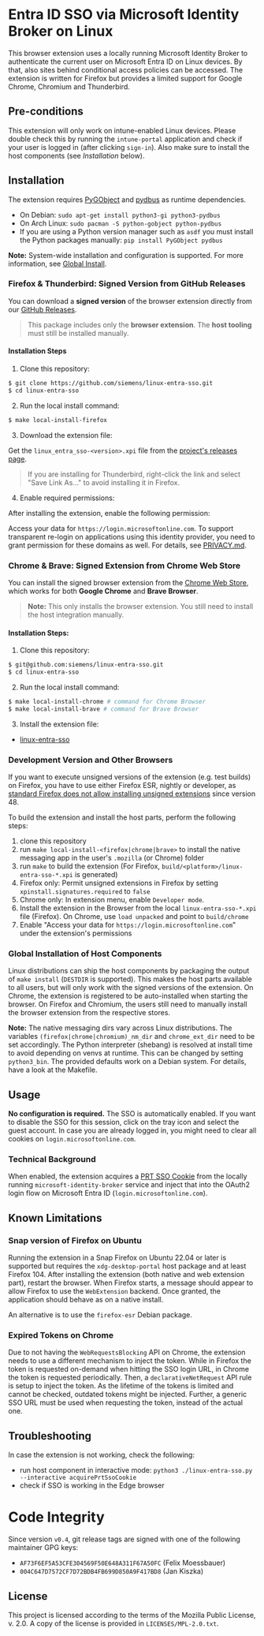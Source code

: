 <!--
SPDX-FileCopyrightText: Copyright 2024 Siemens AG
SPDX-License-Identifier: MPL-2.0
-->

# Entra ID SSO via Microsoft Identity Broker on Linux

This browser extension uses a locally running Microsoft Identity Broker to authenticate the current user on Microsoft Entra ID on Linux devices.
By that, also sites behind conditional access policies can be accessed.
The extension is written for Firefox but provides a limited support for Google Chrome, Chromium and Thunderbird.

## Pre-conditions

This extension will only work on intune-enabled Linux devices. Please double
check this by running the `intune-portal` application and check if your user
is logged in (after clicking `sign-in`).
Also make sure to install the host components (see *Installation* below).

## Installation

The extension requires [PyGObject](https://pygobject.gnome.org/) and [pydbus](https://github.com/LEW21/pydbus) as runtime dependencies.

- On Debian: `sudo apt-get install python3-gi python3-pydbus`
- On Arch Linux: `sudo pacman -S python-gobject python-pydbus`
- If you are using a Python version manager such as `asdf` you must install the Python packages manually: `pip install PyGObject pydbus`

**Note:** System-wide installation and configuration is supported. For more information, see [Global Install](docs/global_install.md).

### Firefox & Thunderbird: Signed Version from GitHub Releases

You can download a **signed version** of the browser extension directly from our [GitHub Releases](https://github.com/siemens/linux-entra-sso/releases).

> This package includes only the **browser extension**. The **host tooling** must still be installed manually.

#### Installation Steps

1. Clone this repository:

```bash
$ git clone https://github.com/siemens/linux-entra-sso.git
$ cd linux-entra-sso
```

2. Run the local install command:

```bash
$ make local-install-firefox
```

3. Download the extension file:

Get the `linux_entra_sso-<version>.xpi` file from the [project's releases page](https://github.com/siemens/linux-entra-sso/releases).

> If you are installing for Thunderbird, right-click the link and select "Save Link As..." to avoid installing it in Firefox.

4. Enable required permissions:

After installing the extension, enable the following permission:

Access your data for `https://login.microsoftonline.com`.
To support transparent re-login on applications using this identity provider, you need to grant permission for these domains as well.
For details, see [PRIVACY.md](PRIVACY.md).

### Chrome & Brave: Signed Extension from Chrome Web Store

You can install the signed browser extension from the [Chrome Web Store](https://chrome.google.com/webstore/detail/jlnfnnolkbjieggibinobhkjdfbpcohn), which works for both **Google Chrome** and **Brave Browser**.

> **Note:** This only installs the browser extension. You still need to install the host integration manually.

#### Installation Steps:

1. Clone this repository:

```bash
$ git@github.com:siemens/linux-entra-sso.git
$ cd linux-entra-sso
```

2. Run the local install command:

```bash
$ make local-install-chrome # command for Chrome Browser
$ make local-install-brave # command for Brave Browser
```

3. Install the extension file:

-  [linux-entra-sso](https://chromewebstore.google.com/detail/linux-entra-sso/jlnfnnolkbjieggibinobhkjdfbpcohn)

### Development Version and Other Browsers

If you want to execute unsigned versions of the extension (e.g. test builds) on Firefox, you have to use either Firefox ESR,
nightly or developer, as [standard Firefox does not allow installing unsigned extensions](https://support.mozilla.org/en-US/kb/add-on-signing-in-firefox#w_what-are-my-options-if-i-want-to-use-an-unsigned-add-on-advanced-users)
since version 48.

To build the extension and install the host parts, perform the following steps:

1. clone this repository
2. run `make local-install-<firefox|chrome|brave>` to install the native messaging app in the user's `.mozilla` (or Chrome) folder
3. run `make` to build the extension (For Firefox, `build/<platform>/linux-entra-sso-*.xpi` is generated)
4. Firefox only: Permit unsigned extensions in Firefox by setting `xpinstall.signatures.required` to `false`
4. Chrome only: In extension menu, enable `Developer mode`.
5. Install the extension in the Browser from the local `linux-entra-sso-*.xpi` file (Firefox). On Chrome, use `load unpacked` and point to `build/chrome`
6. Enable "Access your data for `https://login.microsoftonline.com`" under the extension's permissions

### Global Installation of Host Components

Linux distributions can ship the host components by packaging the output of `make install` (`DESTDIR` is supported).
This makes the host parts available to all users, but will only work with the signed versions of the extension.
On Chrome, the extension is registered to be auto-installed when starting the browser.
On Firefox and Chromium, the users still need to manually install the browser extension from the respective stores.

**Note:** The native messaging dirs vary across Linux distributions.
The variables `(firefox|chrome|chromium)_nm_dir` and `chrome_ext_dir` need to be set accordingly.
The Python interpreter (shebang) is resolved at install time to avoid depending on venvs at runtime.
This can be changed by setting `python3_bin`.
The provided defaults work on a Debian system.
For details, have a look at the Makefile.

## Usage

**No configuration is required.** The SSO is automatically enabled.
If you want to disable the SSO for this session, click on the tray icon and select the guest account.
In case you are already logged in, you might need to clear all cookies on `login.microsoftonline.com`.

### Technical Background

When enabled, the extension acquires a [PRT SSO Cookie](https://learn.microsoft.com/en-us/openspecs/windows_protocols/ms-oapxbc/105e4d17-defd-4637-a520-173db2393a4b)
from the locally running `microsoft-identity-broker` service and inject that into the OAuth2 login flow on Microsoft Entra ID (`login.microsoftonline.com`).

## Known Limitations

### Snap version of Firefox on Ubuntu

Running the extension in a Snap Firefox on Ubuntu 22.04 or later is supported but requires the `xdg-desktop-portal` host package and at least Firefox 104.
After installing the extension (both native and web extension part), restart the browser.
When Firefox starts, a message should appear to allow Firefox to use the `WebExtension` backend.
Once granted, the application should behave as on a native install.

An alternative is to use the `firefox-esr` Debian package.

### Expired Tokens on Chrome

Due to not having the `WebRequestsBlocking` API on Chrome, the extension needs to use a different mechanism to inject the token.
While in Firefox the token is requested on-demand when hitting the SSO login URL, in Chrome the token is requested periodically.
Then, a `declarativeNetRequest` API rule is setup to inject the token. As the lifetime of the tokens is limited and cannot be checked,
outdated tokens might be injected. Further, a generic SSO URL must be used when requesting the token, instead of the actual one.

## Troubleshooting

In case the extension is not working, check the following:

- run host component in interactive mode: `python3 ./linux-entra-sso.py --interactive acquirePrtSsoCookie`
- check if SSO is working in the Edge browser

# Code Integrity

Since version `v0.4`, git release tags are signed with one of the following maintainer GPG keys:

- `AF73F6EF5A53CFE304569F50E648A311F67A50FC` (Felix Moessbauer)
- `004C647D7572CF7D72BDB4FB699D850A9F417BD8` (Jan Kiszka)

## License

This project is licensed according to the terms of the Mozilla Public
License, v. 2.0. A copy of the license is provided in `LICENSES/MPL-2.0.txt`.
